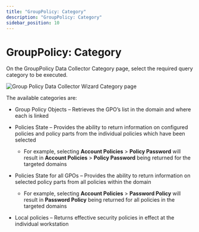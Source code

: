 ```yaml
---
title: "GroupPolicy: Category"
description: "GroupPolicy: Category"
sidebar_position: 10
---
```


# GroupPolicy: Category

On the GroupPolicy Data Collector Category page, select the required query category to be executed.

![Group Policy Data Collector Wizard Category page](/img/product_docs/accessanalyzer/12.0/admin/datacollector/grouppolicy/category.webp)

The available categories are:

- Group Policy Objects – Retrieves the GPO’s list in the domain and where each is linked
- Policies State – Provides the ability to return information on configured policies and policy
  parts from the individual policies which have been selected

    - For example, selecting **Account Policies** > **Policy Password** will result in **Account
      Policies** > **Policy Password** being returned for the targeted domains

- Policies State for all GPOs – Provides the ability to return information on selected policy parts
  from all policies within the domain

    - For example, selecting **Account Policies** > **Password Policy** will result in **Password
      Policy** being returned for all policies in the targeted domains

- Local policies – Returns effective security policies in effect at the individual workstation
